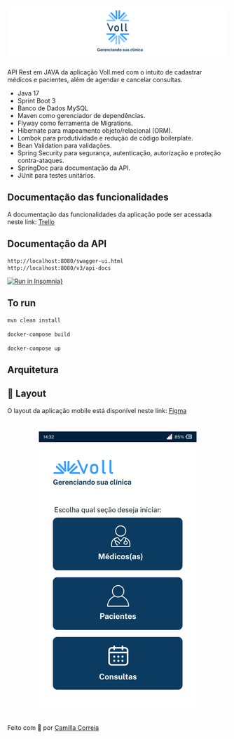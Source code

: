 <h1 align="center">
  <img alt="" title="" src="github/banner.png">
</h1>

API Rest em JAVA da aplicação Voll.med com o intuito de cadastrar médicos e pacientes, além de agendar e cancelar consultas.

- Java 17
- Sprint Boot 3
- Banco de Dados MySQL
- Maven como gerenciador de dependências.
- Flyway como ferramenta de Migrations.
- Hibernate para mapeamento objeto/relacional (ORM).
- Lombok para produtividade e redução de código boilerplate.
- Bean Validation para validações.
- Spring Security para segurança, autenticação, autorização e proteção contra-ataques.
- SpringDoc para documentação da API.
- JUnit para testes unitários.

## Documentação das funcionalidades

A documentação das funcionalidades da aplicação pode ser acessada neste link: <a href="https://trello.com/b/SS9lH0Op/api-voll-med">Trello</a>

## Documentação da API

```shell
http://localhost:8080/swagger-ui.html
http://localhost:8080/v3/api-docs
```

[![Run in Insomnia}](https://insomnia.rest/images/run.svg)](https://insomnia.rest/run/?label=Voll%20Med%20API&uri=https%3A%2F%2Fgithub.com%2Fcamillacorreia%2FAPI-Med%2Fblob%2Fmaster%2FInsomnia_2023-02-26.json)

## To run

```shell
mvn clean install

docker-compose build

docker-compose up
```

## Arquitetura


## 🎨 Layout

O layout da aplicação mobile está disponível neste link: <a href="https://www.figma.com/file/h2y2D0ImbXtpxqPqS4UFQ8/Voll.med?t=eEkj6ahn0Genw1Fz-0">Figma</a>

<h1 align="center">
  <img alt="" title="" src="github/home.png">
</h1>

Feito com 💜 por [Camilla Correia](https://www.linkedin.com/in/camilla-correia-3203a3139/)

